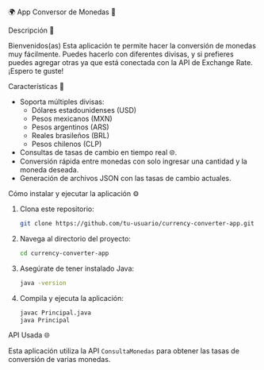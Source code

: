🌍 App Conversor de Monedas 💱

Descripción 📝

Bienvenidos(as) Esta aplicación te permite hacer la conversión de monedas muy fácilmente. Puedes hacerlo con diferentes divisas, y si prefieres puedes agregar otras ya que está conectada
con la API de Exchange Rate. ¡Espero te guste!

 Características 🚀

- Soporta múltiples divisas:
  - Dólares estadounidenses (USD)
  - Pesos mexicanos (MXN)
  - Pesos argentinos (ARS)
  - Reales brasileños (BRL)
  - Pesos chilenos (CLP)
- Consultas de tasas de cambio en tiempo real 🌐.
- Conversión rápida entre monedas con solo ingresar una cantidad y la moneda deseada.
- Generación de archivos JSON con las tasas de cambio actuales.
 

Cómo instalar y ejecutar la aplicación ⚙️

1. Clona este repositorio:
    ```bash
    git clone https://github.com/tu-usuario/currency-converter-app.git
    ```
2. Navega al directorio del proyecto:
    ```bash
    cd currency-converter-app
    ```
3. Asegúrate de tener instalado Java:
    ```bash
    java -version
    ```
4. Compila y ejecuta la aplicación:
    ```bash
    javac Principal.java
    java Principal
    ```

API Usada 🌐

Esta aplicación utiliza la API `ConsultaMonedas` para obtener las tasas de conversión de varias monedas.

